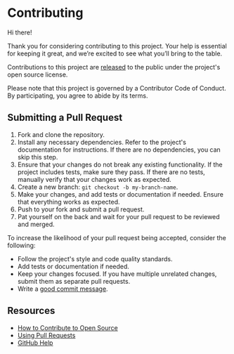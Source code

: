 # Contributing

Hi there!

Thank you for considering contributing to this project. Your help is essential for keeping it great, and we’re excited to see what you’ll bring to the table.

Contributions to this project are [released](https://help.github.com/articles/github-terms-of-service/#6-contributions-under-repository-license) to the public under the project's open source license.

Please note that this project is governed by a Contributor Code of Conduct. By participating, you agree to abide by its terms.

## Submitting a Pull Request

1. Fork and clone the repository.
2. Install any necessary dependencies. Refer to the project's documentation for instructions. If there are no dependencies, you can skip this step.
3. Ensure that your changes do not break any existing functionality. If the project includes tests, make sure they pass. If there are no tests, manually verify that your changes work as expected.
4. Create a new branch: `git checkout -b my-branch-name`.
5. Make your changes, and add tests or documentation if needed. Ensure that everything works as expected.
6. Push to your fork and submit a pull request.
7. Pat yourself on the back and wait for your pull request to be reviewed and merged.

To increase the likelihood of your pull request being accepted, consider the following:

- Follow the project's style and code quality standards.
- Add tests or documentation if needed.
- Keep your changes focused. If you have multiple unrelated changes, submit them as separate pull requests.
- Write a [good commit message](https://cbea.ms/git-commit/).

## Resources

- [How to Contribute to Open Source](https://opensource.guide/how-to-contribute/)
- [Using Pull Requests](https://help.github.com/articles/about-pull-requests/)
- [GitHub Help](https://help.github.com)
